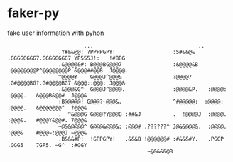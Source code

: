 # faker-py
fake user information with pyhon


                            ...                                 ..                                                
                    .Y#&&@@: ?PPPPGPY:                  :5#&&@& .GGGGGGGG7.GGGGGGGG7 YP555J!:   !#BBG         
                    .&@@@@&#: B@@@BG@@@7                :&@@@@&B :@@@@@@@@P^@@@@@@@@P &@@@##@@B  J@@@@.        
                    ^@@@@Y    G@@@J^@@@&                ?@@@@7   .G#@@@@BG?.G#@@@@BG7 &@@@::@@@: J@@@&         
                    .&@@@&G^  G@@@J^@@@@.               :@@@@&P.   :@@@@:    :@@@@.   &@@@B&@@#  J@@@&         
                    :B@@@@@! G@@@?~@@@&.                ^#@@@@@:  :@@@@:    :@@@@.   &@@@@@@@^  ?@@@&         
                    .  ^&@@@G G@@@?Y@@@B :##&J          .  !@@@@J  :@@@@.    :@@@&.   #@@@Y&@@#. 7@@@&         
                    ~@&&@@@@^ G@@@&@@@&: :@@@# .??????^ J@&&@@@&.  :@@@@.    :@@@&    #@@@~:@@@J ~@@@&         
                    .B&&&#P:  !GPPGPY!   .&&&B !@@@@@@# :#&&&#Y.   .PGGP     .GGG5    7GP5. ~G^  :#GGY         
                                                ~@&&&&@B     
                                                
                                                
                                              
